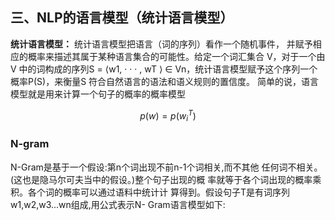 ## 三、NLP的语言模型（统计语言模型）
**统计语言模型：** 统计语言模型把语言（词的序列）看作一个随机事件，
并赋予相应的概率来描述其属于某种语言集合的可能性。给定一个词汇集合 V，对于一个由 V 中的词构成的序列S = ⟨w1, · · · , wT ⟩ ∈ Vn，统计语言模型赋予这个序列一个概率P(S)，来衡量S 符合自然语言的语法和语义规则的置信度。
简单的说，语言模型就是用来计算一个句子的概率的概率模型

$$ p(w) = p(w^{T}_{i}) $$
### N-gram

N-Gram是基于一个假设:第n个词出现不前n-1个词相关,而不其他 任何词不相关。(这也是隐马尔可夫当中的假设。)整个句子出现的概 率就等于各个词出现的概率乘积。各个词的概率可以通过语料中统计计 算得到。假设句子T是有词序列w1,w2,w3...wn组成,用公式表示N- Gram语言模型如下:
